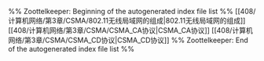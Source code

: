 %% Zoottelkeeper: Beginning of the autogenerated index file list  %%
 [[408/计算机网络/第3章/CSMA/802.11无线局域网的组成|802.11无线局域网的组成]]
 [[408/计算机网络/第3章/CSMA/CSMA_CA协议|CSMA_CA协议]]
 [[408/计算机网络/第3章/CSMA/CSMA_CD协议|CSMA_CD协议]]
%% Zoottelkeeper: End of the autogenerated index file list  %%
